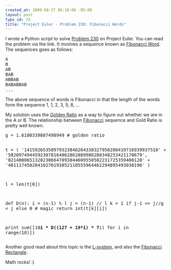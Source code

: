 ```yaml
--- 
created_at: 2009-08-27 08:18:00 -05:00
layout: post
typo_id: 23
title: "Project Euler - Problem 230: Fibonacci Words"
---
```

<p>I wrote a Python script to solve <a href="http://projecteuler.net/index.php?section=problems&id=230">Problem 230</a> on Project Euler. You can read the problem via the link. It involves a sequence known as <a href="http://en.wikipedia.org/wiki/Fibonacci_word">Fibonacci Word</a>. The sequences goes as follows:</p>
<pre>
A
B
AB
BAB
ABBAB
BABABBAB
...
</pre>
<p>The above sequence of words is Fibonacci in that the length of the words form the sequence 1, 1, 2, 3, 5, 8, ...</p>
<p>My solution uses the <a href="http://en.wikipedia.org/wiki/Golden_ratio">Golden Ratio</a> as a way to figure out whether we are in the A or B. The relationship between <a href="http://en.wikipedia.org/wiki/Fibonacci">Fibonacci</a> sequence and Gold Ratio is pretty well known.</p>
<pre class="brush: python">
g = 1.6180339887498949 # golden ratio

t = (
    '14159265358979323846264338327950288419716939937510' +
    '58209749445923078164062862089986280348253421170679',
    '82148086513282306647093844609550582231725359408128' +
    '48111745028410270193852110555964462294895493038196'
)

l = len(t[0])

def D(n):
    i = (n-1) % l
    j =  (n-1) // l
    k = 1 if j-1 <= j//g * g < j else 0 # magic
    return int(t[k][i])

print sum([10**i * D((127 + 19*i) * 7**i) for i in range(18)])
</pre>
<p>Another good read about this topic is the <a href="http://en.wikipedia.org/wiki/L-System">L-system</a>, and also the <a href="http://mathforum.org/dr.math/faq/faq.golden.ratio.html">Fibonacci Rectangle</a>.</p>
<p>Math rocks! :)</p>
